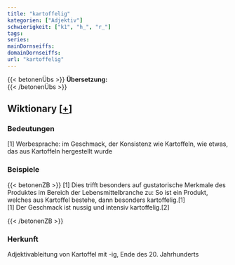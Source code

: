 ```yaml
---
title: "kartoffelig"
kategorien: ["Adjektiv"]
schwierigkeit: ["k1", "h_", "r_"]
tags:
series:
mainDornseiffs:
domainDornseiffs:
url: "kartoffelig"
---
```


{{< betonenÜbs >}}
**Übersetzung:**  
{{< /betonenÜbs >}}

## Wiktionary [[+](https://de.wiktionary.org/wiki/kartoffelig)]

### Bedeutungen
[1] Werbesprache: im Geschmack, der Konsistenz wie Kartoffeln, wie etwas, das aus Kartoffeln hergestellt wurde  

### Beispiele
{{< betonenZB >}}
[1] Dies trifft besonders auf gustatorische Merkmale des Produktes im Bereich der Lebensmittelbranche zu: So ist ein Produkt, welches aus Kartoffel bestehe, dann besonders kartoffelig.[1]  
[1] Der Geschmack ist nussig und intensiv kartoffelig.[2]  

{{< /betonenZB >}}
### Herkunft
Adjektivableitung von Kartoffel mit -ig, Ende des 20. Jahrhunderts  


